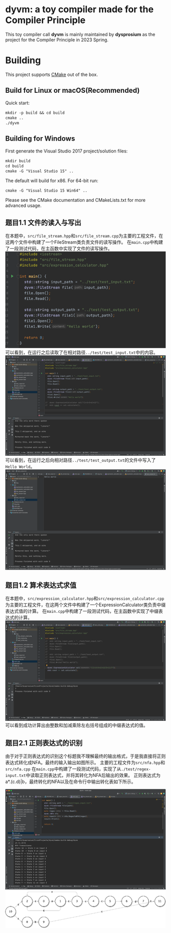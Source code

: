 # dyvm: a toy compiler made for the Compiler Principle

This toy compiler call **dyvm** is mainly maintained by **dysprosium** as the project for the Compiler Principle in 2023
Spring.

# Building

This project supports [CMake](https://cmake.org/) out of the box.

## Build for Linux or macOS(Recommended)

Quick start:

```shell
mkdir -p build && cd build
cmake ..
./dyvm
```

## Building for Windows

First generate the Visual Studio 2017 project/solution files:

```shell
mkdir build
cd build
cmake -G "Visual Studio 15" ..
```

The default will build for x86. For 64-bit run:

```shell
cmake -G "Visual Studio 15 Win64" ..
```

Please see the CMake documentation and CMakeLists.txt for more advanced usage.

## 题目1.1 文件的读入与写出

在本题中，`src/file_stream.hpp`和`src/file_stream.cpp`为主要的工程文件，在这两个文件中构建了一个FileStream类负责文件的读写操作。
在`main.cpp`中构建了一段测试代码，在主函数中实现了文件的读写操作。
![img.png](doc/img/file_stream_main.png)
可以看到，在运行之后读取了在相对路径`../test/test_input.txt`中的内容。
![img_1.png](doc/img/test_read.png)
可以看到，在运行之后向相对路径`../test/test_output.txt`的文件中写入了`Hello World`。
![img.png](doc/img/test_write.png)


## 题目1.2 算术表达式求值
在本题中，`src/expression_calculator.hpp`和`src/expression_calculator.cpp`为主要的工程文件，在这两个文件中构建了一个ExpressionCalculator类负责中缀表达式值的计算。
在`main.cpp`中构建了一段测试代码，在主函数中实现了中缀表达式的计算。
![img.png](doc/img/calculation.png)
可以看到成功计算出由整数和加减乘除左右括号组成的中缀表达式的值。

## 题目2.1 正则表达式的识别
由于对于正则表达式的识别这个标题我不理解最终的输出格式，于是我直接将正则表达式转化成NFA。最终的输入输出如图所示。
主要的工程文件为`src/nfa.hpp`和`src/nfa.cpp`
在`main.cpp`中构建了一段测试代码，实现了从`./test/regex-input.txt`中读取正则表达式，并将其转化为NFA后输出的效果。
正则表达式为a*.(c.d)|b，最终转化的NFA以及在命令行中输出转化表如下所示。

![img.png](doc/img/regex_main.png)
![regex.png](doc/img/regex.png)